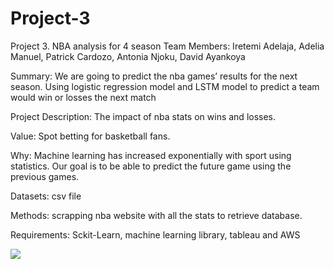 # Project-3
Project 3. NBA analysis for 4 season
Team Members: Iretemi Adelaja, Adelia Manuel, Patrick Cardozo, Antonia Njoku, David Ayankoya

Summary: We are going to predict the nba games’ results for the next season. Using logistic regression model and LSTM model to predict a team would win or losses the next match 

Project Description: The impact of nba stats on wins and losses. 

Value: Spot betting for basketball fans.

Why: Machine learning has increased exponentially with sport using statistics. Our goal is to be able to predict the future game using the previous games.

Datasets: csv file 

Methods: scrapping nba website with all the stats to retrieve database. 

Requirements: Sckit-Learn, machine learning library, tableau and AWS

![](1/1.gif)

